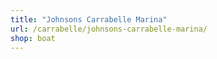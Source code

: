 ```yaml
---
title: "Johnsons Carrabelle Marina"
url: /carrabelle/johnsons-carrabelle-marina/
shop: boat
---
```


